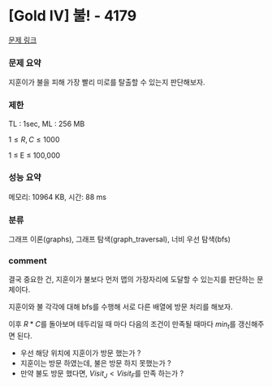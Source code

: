 
# [Gold IV] 불! - 4179

[문제 링크](https://www.acmicpc.net/problem/4179)

### 문제 요약

<p> 지훈이가 불을 피해 가장 빨리 미로를 탈출할 수 있는지 판단해보자.  </p>

### 제한

TL : 1sec, ML : 256 MB

$1 ≤ R, C ≤ 1000$

1 ≤ E ≤ 100,000

### 성능 요약

메모리: 10964 KB, 시간: 88 ms

### 분류

그래프 이론(graphs), 그래프 탐색(graph_traversal), 너비 우선 탐색(bfs)

### comment

결국 중요한 건, 지훈이가 불보다 먼저 맵의 가장자리에 도달할 수 있는지를 판단하는 문제이다.

지훈이와 불 각각에 대해 bfs를 수행해 서로 다른 배열에 방문 처리를 해보자.

이후 $R * C$를 돌아보며 테두리일 때 마다 다음의 조건이 만족될 때마다 $min_t$를 갱신해주면 된다.

* 우선 해당 위치에 지훈이가 방문 했는가 ?
* 지훈이는 방문 하였는데, 불은 방문 하지 못했는가 ?
* 만약 불도 방문 했다면, $Visit_J < Visit_F$를 만족 하는가 ?

